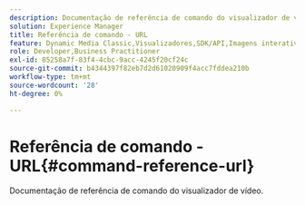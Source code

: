 ```yaml
---
description: Documentação de referência de comando do visualizador de vídeo.
solution: Experience Manager
title: Referência de comando - URL
feature: Dynamic Media Classic,Visualizadores,SDK/API,Imagens interativas
role: Developer,Business Practitioner
exl-id: 85258a7f-83f4-4cbc-9acc-4245f20cf24c
source-git-commit: b4344397f82eb7d2d61020909f4acc7fddea210b
workflow-type: tm+mt
source-wordcount: '28'
ht-degree: 0%

---
```


# Referência de comando - URL{#command-reference-url}

Documentação de referência de comando do visualizador de vídeo.
